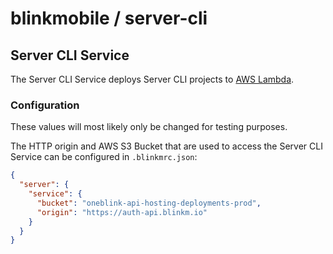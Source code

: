 # blinkmobile / server-cli

## Server CLI Service

The Server CLI Service deploys Server CLI projects to [AWS Lambda](https://aws.amazon.com/lambda/details/).

### Configuration

These values will most likely only be changed for testing purposes.

The HTTP origin and AWS S3 Bucket that are used to access the Server CLI Service can be configured in `.blinkmrc.json`:

```json
{
  "server": {
    "service": {
      "bucket": "oneblink-api-hosting-deployments-prod",
      "origin": "https://auth-api.blinkm.io"
    }
  }
}
```
